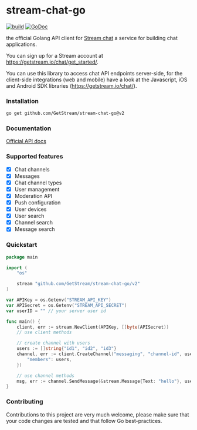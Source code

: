 # stream-chat-go

[![build](https://github.com/GetStream/stream-chat-go/workflows/build/badge.svg)](https://github.com/GetStream/stream-chat-go/actions)
[![GoDoc](http://img.shields.io/badge/go-documentation-blue.svg?style=flat-square)](https://godoc.org/github.com/GetStream/stream-chat-go)

the official Golang API client for [Stream chat](https://getstream.io/chat/) a service for building chat applications.

You can sign up for a Stream account at https://getstream.io/chat/get_started/.

You can use this library to access chat API endpoints server-side, for the client-side integrations (web and mobile) have a look at the Javascript, iOS and Android SDK libraries (https://getstream.io/chat/).

### Installation

```bash
go get github.com/GetStream/stream-chat-go@v2
```

### Documentation

[Official API docs](https://getstream.io/chat/docs/)

### Supported features

- [x] Chat channels
- [x] Messages
- [x] Chat channel types
- [x] User management
- [x] Moderation API
- [x] Push configuration
- [x] User devices
- [x] User search
- [x] Channel search
- [x] Message search

### Quickstart

```go
package main

import (
	"os"

	stream "github.com/GetStream/stream-chat-go/v2"
)

var APIKey = os.Getenv("STREAM_API_KEY")
var APISecret = os.Getenv("STREAM_API_SECRET")
var userID = "" // your server user id

func main() {
	client, err := stream.NewClient(APIKey, []byte(APISecret))
	// use client methods

	// create channel with users
	users := []string{"id1", "id2", "id3"}
	channel, err := client.CreateChannel("messaging", "channel-id", userID, map[string]interface{}{
		"members": users,
	})

	// use channel methods
	msg, err := channel.SendMessage(&stream.Message{Text: "hello"}, userID)
}
```

### Contributing

Contributions to this project are very much welcome, please make sure that your code changes are tested and that follow
Go best-practices.
